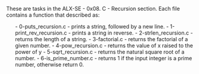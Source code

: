 These are tasks in the ALX-SE - 0x08. C - Recursion section. Each file contains a function that described as:

<ul>
- 0-puts_recursion.c -  prints a string, followed by a new line.
- 1-print_rev_recursion.c - prints a string in reverse.
- 2-strlen_recursion.c -  returns the length of a string.
- 3-factorial.c - returns the factorial of a given number.
- 4-pow_recursion.c - returns the value of x raised to the power of y
- 5-sqrt_recursion.c -  returns the natural square root of a number.
- 6-is_prime_number.c -  returns 1 if the input integer is a prime number, otherwise return 0.
</ul>
